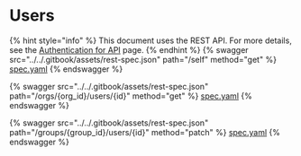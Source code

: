 # Users

{% hint style="info" %}
This document uses the REST API. For more details, see the [Authentication for API](../authentication-for-api/) page.
{% endhint %}
{% swagger src="../../.gitbook/assets/rest-spec.json" path="/self" method="get" %}
[spec.yaml](../../.gitbook/assets/rest-spec.json)
{% endswagger %}

{% swagger src="../../.gitbook/assets/rest-spec.json" path="/orgs/{org_id}/users/{id}" method="get" %}
[spec.yaml](../../.gitbook/assets/rest-spec.json)
{% endswagger %}

{% swagger src="../../.gitbook/assets/rest-spec.json" path="/groups/{group_id}/users/{id}" method="patch" %}
[spec.yaml](../../.gitbook/assets/rest-spec.json)
{% endswagger %}
